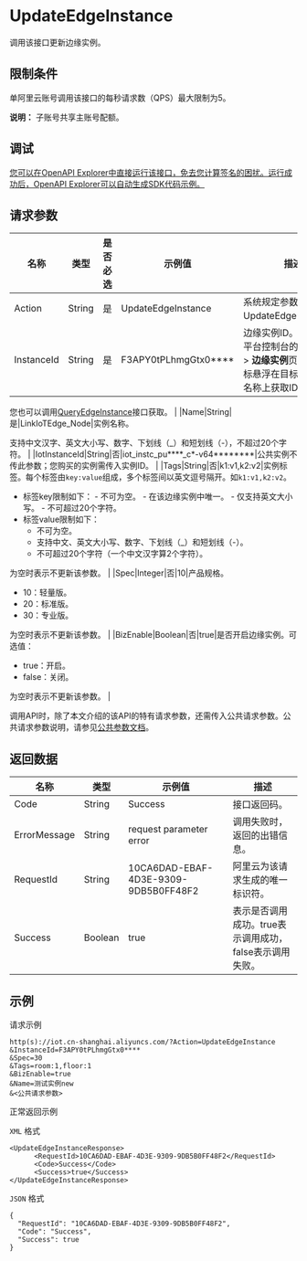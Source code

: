 # UpdateEdgeInstance

调用该接口更新边缘实例。

## 限制条件

单阿里云账号调用该接口的每秒请求数（QPS）最大限制为5。

**说明：** 子账号共享主账号配额。

## 调试

[您可以在OpenAPI Explorer中直接运行该接口，免去您计算签名的困扰。运行成功后，OpenAPI Explorer可以自动生成SDK代码示例。](https://api.aliyun.com/#product=Iot&api=UpdateEdgeInstance&type=RPC&version=2018-01-20)

## 请求参数

|名称|类型|是否必选|示例值|描述|
|--|--|----|---|--|
|Action|String|是|UpdateEdgeInstance|系统规定参数。取值：UpdateEdgeInstance。 |
|InstanceId|String|是|F3APY0tPLhmgGtx0\*\*\*\*|边缘实例ID。在物联网平台控制台的**边缘计算** \> **边缘实例**页面中，鼠标悬浮在目标边缘实例名称上获取ID。

 您也可以调用[QueryEdgeInstance](~~135214~~)接口获取。 |
|Name|String|是|LinkIoTEdge\_Node|实例名称。

 支持中文汉字、英文大小写、数字、下划线（\_）和短划线（-），不超过20个字符。 |
|IotInstanceId|String|否|iot\_instc\_pu\*\*\*\*\_c\*-v64\*\*\*\*\*\*\*\*|公共实例不传此参数；您购买的实例需传入实例ID。 |
|Tags|String|否|k1:v1,k2:v2|实例标签。每个标签由`key:value`组成，多个标签间以英文逗号隔开。如`k1:v1,k2:v2`。

 -   标签key限制如下：
    -   不可为空。
    -   在该边缘实例中唯一。
    -   仅支持英文大小写。
    -   不可超过20个字符。
-   标签value限制如下：
    -   不可为空。
    -   支持中文、英文大小写、数字、下划线（\_）和短划线（-）。
    -   不可超过20个字符（一个中文汉字算2个字符）。

 为空时表示不更新该参数。 |
|Spec|Integer|否|10|产品规格。

 -   10：轻量版。
-   20：标准版。
-   30：专业版。

 为空时表示不更新该参数。 |
|BizEnable|Boolean|否|true|是否开启边缘实例。可选值：

 -   true：开启。
-   false：关闭。

 为空时表示不更新该参数。 |

调用API时，除了本文介绍的该API的特有请求参数，还需传入公共请求参数。公共请求参数说明，请参见[公共参数文档](~~135196~~)。

## 返回数据

|名称|类型|示例值|描述|
|--|--|---|--|
|Code|String|Success|接口返回码。 |
|ErrorMessage|String|request parameter error|调用失败时，返回的出错信息。 |
|RequestId|String|10CA6DAD-EBAF-4D3E-9309-9DB5B0FF48F2|阿里云为该请求生成的唯一标识符。 |
|Success|Boolean|true|表示是否调用成功。true表示调用成功，false表示调用失败。 |

## 示例

请求示例

```
http(s)://iot.cn-shanghai.aliyuncs.com/?Action=UpdateEdgeInstance
&InstanceId=F3APY0tPLhmgGtx0****
&Spec=30
&Tags=room:1,floor:1
&BizEnable=true
&Name=测试实例new
&<公共请求参数>
```

正常返回示例

`XML` 格式

```
<UpdateEdgeInstanceResponse>
      <RequestId>10CA6DAD-EBAF-4D3E-9309-9DB5B0FF48F2</RequestId>
      <Code>Success</Code>
      <Success>true</Success>
</UpdateEdgeInstanceResponse>
```

`JSON` 格式

```
{
  "RequestId": "10CA6DAD-EBAF-4D3E-9309-9DB5B0FF48F2",
  "Code": "Success",
  "Success": true
}
```

